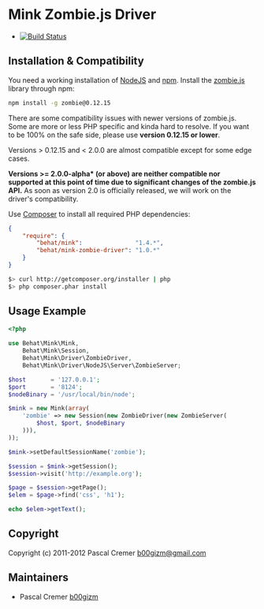 Mink Zombie.js Driver
=====================

- [![Build Status](https://secure.travis-ci.org/Behat/MinkZombieDriver.png?branch=master)](http://travis-ci.org/Behat/MinkZombieDriver)

Installation & Compatibility
----------------------------

You need a working installation of [NodeJS](http://nodejs.org/) and
[npm](https://npmjs.org/). Install the
[zombie.js](http://zombie.labnotes.org) library through npm:

``` bash
npm install -g zombie@0.12.15
```

There are some compatibility issues with newer versions of zombie.js.
Some are more or less PHP specific and kinda hard to resolve. If you
want to be 100% on the safe side, please use __version 0.12.15 or
lower__.

Versions > 0.12.15 and < 2.0.0 are almost compatible
except for some edge cases.

__Versions >= 2.0.0-alpha* (or above) are neither compatible nor
supported at this
point of time due to significant changes of the zombie.js API.__ As soon
as version 2.0 is officially released, we will work on the driver's
compatibility.

Use [Composer](http://getcomposer.org/) to install all required PHP dependencies:

``` json
{
    "require": {
        "behat/mink":               "1.4.*",
        "behat/mink-zombie-driver": "1.0.*"
    }
}
```

``` bash
$> curl http://getcomposer.org/installer | php
$> php composer.phar install
```

Usage Example
-------------

``` php
<?php

use Behat\Mink\Mink,
    Behat\Mink\Session,
    Behat\Mink\Driver\ZombieDriver,
    Behat\Mink\Driver\NodeJS\Server\ZombieServer;

$host       = '127.0.0.1';
$port       = '8124';
$nodeBinary = '/usr/local/bin/node';

$mink = new Mink(array(
    'zombie' => new Session(new ZombieDriver(new ZombieServer(
        $host, $port, $nodeBinary
    ))),
));

$mink->setDefaultSessionName('zombie');

$session = $mink->getSession();
$session->visit('http://example.org');

$page = $session->getPage();
$elem = $page->find('css', 'h1');

echo $elem->getText();
```

Copyright
---------

Copyright (c) 2011-2012 Pascal Cremer <b00gizm@gmail.com>

Maintainers
-----------

* Pascal Cremer [b00gizm](http://github.com/b00gizm)
